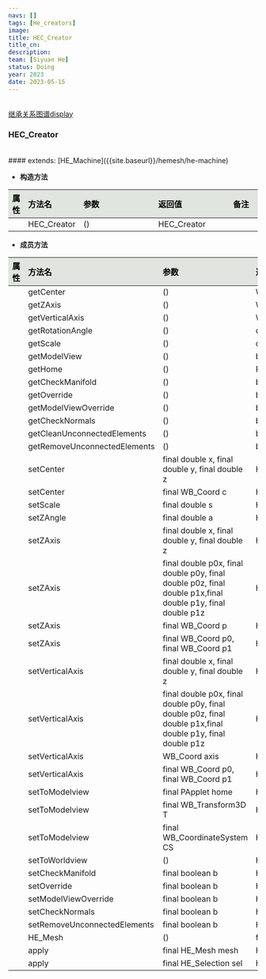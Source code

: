 ```yaml
---
navs: []
tags: [He_creators]
image:
title: HEC_Creator
title_cn:
description: 
team: [Siyuan He]
status: Doing
year: 2023
date: 2023-05-15
---
```

<style>
table th:first-of-type {
width:5%;
}
table th:nth-of-type(2) {
width:20%;
}
table th:nth-of-type(3) {
width:30%;
}
table th:nth-of-type(4) {
width:30%;
}
table th:nth-of-type(5) {
width:8cm;
}
table th {
color: rgba(0,0,0)!important;
font-weight: bold; /*加粗*/
/* text-align: center !important; 内容居中，加上 !important 避免被 Markdown 样式覆盖 */
background: rgba(224,229,223,10)!important; /*背景色*/
}
</style>
            

<br>
<a href="{{site.baseurl}}/display/hemesh" onclick="saveReferrer()">继承关系图谱display</a>
<script>
function saveReferrer() {
  var referrer ='HEC_Creator';
  localStorage.setItem('referrer', referrer);
}
</script>

<br>

### HEC_Creator

<br>
#### extends:   [HE_Machine]({{site.baseurl}}/hemesh/he-machine)
<br>


- **构造方法**

| 属性   | 方法名         | 参数   | 返回值         | 备注   |
|:-----|:------------|:-----|:------------|:-----|
|      | HEC_Creator | ()   | HEC_Creator |      |

- **成员方法**

| 属性   | 方法名                          | 参数                                                                                                        | 返回值         | 备注   |
|:-----|:-----------------------------|:----------------------------------------------------------------------------------------------------------|:------------|:-----|
|      | getCenter                    | ()                                                                                                        | WB_Point    |      |
|      | getZAxis                     | ()                                                                                                        | WB_Vector   |      |
|      | getVerticalAxis              | ()                                                                                                        | WB_Vector   |      |
|      | getRotationAngle             | ()                                                                                                        | double      |      |
|      | getScale                     | ()                                                                                                        | double      |      |
|      | getModelView                 | ()                                                                                                        | boolean     |      |
|      | getHome                      | ()                                                                                                        | PApplet     |      |
|      | getCheckManifold             | ()                                                                                                        | boolean     |      |
|      | getOverride                  | ()                                                                                                        | boolean     |      |
|      | getModelViewOverride         | ()                                                                                                        | boolean     |      |
|      | getCheckNormals              | ()                                                                                                        | boolean     |      |
|      | getCleanUnconnectedElements  | ()                                                                                                        | boolean     |      |
|      | getRemoveUnconnectedElements | ()                                                                                                        | boolean     |      |
|      | setCenter                    | final double x, final double y, final double z                                                            | HEC_Creator |      |
|      | setCenter                    | final WB_Coord c                                                                                          | HEC_Creator |      |
|      | setScale                     | final double s                                                                                            | HEC_Creator |      |
|      | setZAngle                    | final double a                                                                                            | HEC_Creator |      |
|      | setZAxis                     | final double x, final double y, final double z                                                            | HEC_Creator |      |
|      | setZAxis                     | final double p0x, final double p0y, final double p0z, final double p1x,final double p1y, final double p1z | HEC_Creator |      |
|      | setZAxis                     | final WB_Coord p                                                                                          | HEC_Creator |      |
|      | setZAxis                     | final WB_Coord p0, final WB_Coord p1                                                                      | HEC_Creator |      |
|      | setVerticalAxis              | final double x, final double y, final double z                                                            | HEC_Creator |      |
|      | setVerticalAxis              | final double p0x, final double p0y, final double p0z, final double p1x,final double p1y, final double p1z | HEC_Creator |      |
|      | setVerticalAxis              | WB_Coord axis                                                                                             | HEC_Creator |      |
|      | setVerticalAxis              | final WB_Coord p0, final WB_Coord p1                                                                      | HEC_Creator |      |
|      | setToModelview               | final PApplet home                                                                                        | HEC_Creator |      |
|      | setToModelview               | final WB_Transform3D T                                                                                    | HEC_Creator |      |
|      | setToModelview               | final WB_CoordinateSystem CS                                                                              | HEC_Creator |      |
|      | setToWorldview               | ()                                                                                                        | HEC_Creator |      |
|      | setCheckManifold             | final boolean b                                                                                           | HEC_Creator |      |
|      | setOverride                  | final boolean b                                                                                           | HEC_Creator |      |
|      | setModelViewOverride         | final boolean b                                                                                           | HEC_Creator |      |
|      | setCheckNormals              | final boolean b                                                                                           | HEC_Creator |      |
|      | setRemoveUnconnectedElements | final boolean b                                                                                           | HEC_Creator |      |
|      | HE_Mesh                      | ()                                                                                                        | final       |      |
|      | apply                        | final HE_Mesh mesh                                                                                        | HE_Mesh     |      |
|      | apply                        | final HE_Selection sel                                                                                    | HE_Mesh     |      |